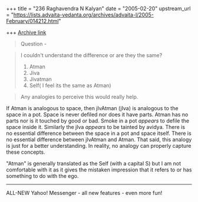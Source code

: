 +++
title = "236 Raghavendra N Kalyan"
date = "2005-02-20"
upstream_url = "https://lists.advaita-vedanta.org/archives/advaita-l/2005-February/014212.html"

+++
[Archive link](https://lists.advaita-vedanta.org/archives/advaita-l/2005-February/014212.html)


>Question -

>I couldn't understand the difference or are they the same?
>1) Atman
>2) Jiva
>3) Jivatman
>4) Self( I feel its the same as Atman)

>Any analogies to perceive this would really help.


If Atman is analogous to space, then jIvAtman (jIva) is analogous to the space in a pot. Space is never defiled nor does it have parts. Atman has no parts nor is it touched by good or bad. Smoke in a pot *appears* to defile the space inside it. Similarly the jIva *appears* to be tainted by avidya. There is no essential difference between the space in a pot and space itself. There is no essential difference between jIvAtman and Atman. That said, this analogy is just for a better understanding. In reality, no analogy can properly capture these concepts.


"Atman" is generally translated as the Self (with a capital S) but I am not comfortable with it as it gives the mistaken impression that it refers to or has something to do with the ego.



---------------------------------
 ALL-NEW Yahoo! Messenger - all new features - even more fun!  

